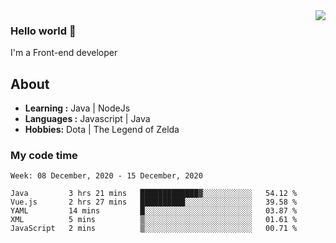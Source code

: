 <img align='right' src="https://github-readme-stats.vercel.app/api?username=jumodada&show_icons=true&theme=vue">

### Hello world 👋

I'm a Front-end developer 
    
## About
-  **Learning :** Java | NodeJs
-  **Languages :** Javascript | Java
-  **Hobbies:** Dota | The Legend of Zelda

### My code time

<!--START_SECTION:waka-->
```text
Week: 08 December, 2020 - 15 December, 2020

Java         3 hrs 21 mins   █████████████▓░░░░░░░░░░░   54.12 % 
Vue.js       2 hrs 27 mins   ██████████░░░░░░░░░░░░░░░   39.58 % 
YAML         14 mins         █░░░░░░░░░░░░░░░░░░░░░░░░   03.87 % 
XML          5 mins          ▒░░░░░░░░░░░░░░░░░░░░░░░░   01.61 % 
JavaScript   2 mins          ▒░░░░░░░░░░░░░░░░░░░░░░░░   00.71 % 
```
<!--END_SECTION:waka-->
